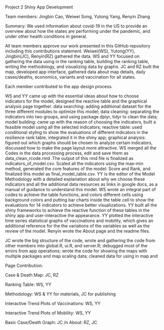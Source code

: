 Project 2 Shiny App Development

Team members: Jingbin Cao, Weiwei Song, Yutong Yang, Renyin Zhang

Summary: We used information about covid-19 in the US to provide an overview about how the states are performing under the pandemic, and under other health conditions in general.

All team members approve our work presented in this GitHub repository including this contributions statement. Weiwei(WS), Yutong(YY), Jingbin(JC), Renyin(RZ) gathered the data. WS and YY focused on gathering the data using in the ranking table, building the ranking table, writing the methodology, and visualizing data by graphs. JC and RZ built the map, developed app interface, gathered data about map details, daily cases/deaths, economics, variants and vaccination for all states.

Each member contributed to the app design process. 

WS and YY came up with the essential ideas about how to choose indicators for the model, designed the reactive table and the graphical analysis page together. data searching: adding additional dataset for the three different modules to optimize this model; data cleaning: separating the indicators into two groups, and using package dplyr, tidyr to clean the data; model building: came up with the reason of choosing the indicators, built a feasible model using all the selected indicators; reactive table: used conditional styling to show the evaluations of different indicators in the resilience rank table, integrated it in the shiny app; graphical analysis: figured out which graphs should be chosen to analyze certain indicators, discussed how to make the page layout more attractive. WS merged all the Codes in the data processing process, edit and save them as data_clean_rcode.rmd .The output of this rmd file is finalized as indicators_of_model.csv. Scaled all the indicators using the max-min method, generated the core features of the model: Score and Rank, and finalized this model as final_model_table.csv. YY is the editor of the Model Methodology with a detailed explanation about why we choose these indicators and all the additional data resources as links in google docs, as a manual of guidance to understand this model. WS wrote an integral part of codes to achieve the table functions, and colors different cells using background colors and putting bar charts inside the table cell to show the evaluations for 14 indicators to achieve better visualizations. YY built all the shiny frameworks to achieve the reactive function of these tables in the shiny app and user-interactive the appearance. YY plotted the interactive time series statistical graphs of vaccinations and mobility, which gives an additional reference for the the variations of the variables as well as the review of the model. Renyin wrote the About page and the readme files.

JC wrote the big structure of the code, wrote and gathering the code from other members into global.R, ui.R, and server.R; debugged most of the errors from app operations; wrote the code for showing the maps with multiple packages and map scaling data; cleaned data for using in map and 

Page Contribution:

Case & Death Map: JC, RZ

Ranking Table: WS, YY

Methodology: WS & YY for materials, JC for publishing

Interactive Trend Plots of Vaccinations: WS, YY

Interactive Trend Plots of Mobility: WS, YY

Basic Case/Death Graph: JC /n
About: RZ, JC

